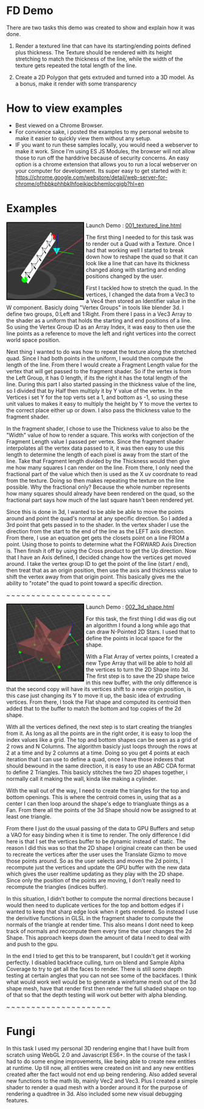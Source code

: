 # FD Demo

There are two tasks this demo was created to show and explain how it was done.
1. Render a textured line that can have its starting/ending points defined plus thickness. The Texture should be rendered with its height stretching to match
the thickness of the line, while the width of the texture gets repeated the total length of the line.

2. Create a 2D Polygon that gets extruded and turned into a 3D model. As a bonus, make it render with some transparency 

# How to view examples
- Best viewed on a Chrome Browser.
- For convience sake, i posted the examples to my personal website to make it easier to quickly view them without any setup.
- IF you want to run these samples locally, you would need a webserver to make it work. Since I'm using ES JS Modules, the browser will not allow those to run off the harddrive because of security concerns. An easy option is a chrome extension that allows you to run a local webserver on your computer for development. Its super easy to get started with it: https://chrome.google.com/webstore/detail/web-server-for-chrome/ofhbbkphhbklhfoeikjpcbhemlocgigb?hl=en

# Examples

<img align="left" width="200" height="200" src="img/001.png" style="border:2px solid black; margin-right:5px;"> 

Launch Demo : [001_textured_line.html](http://fungi.sketchpunk.com/temp/fd_demo/001_textured_line.html)

The first thing I needed to for this task was to render out a Quad with a Texture. Once I had that working well I started to break down how to reshape the quad
so that it can look like a line that can have its thickness changed along with starting and ending positions changed by the user.

First I tackled how to stretch the quad. In the vertices, I changed the data from a Vec3 to a Vec4 then stored an Identifier value in the W component. Basicly doing "Vertex Groups" in tools like blender 3d. I define two groups, 0:Left and 1:Right. From there I pass in a Vec3 Array to the shader as a uniform that holds the starting and end positions of a line. So using the Vertex Group ID as an Array Index, it was easy to then use the line points as a reference to move the left and right vertices into the correct world space position.

Next thing I wanted to do was how to repeat the texture along the stretched quad. Since I had both points in the uniform, I would then compute the length of the line. From there I would create a Fragment Length value for the vertex that will get passed to the fragment shader. So if the vertex is from the Left Group, it has 0 length, if its the right it has the total length of the line. During this part I also started passing in the thickness value of the line, so I divided that by Half then multiply it by Y value of the vertex. In the Vertices i set Y for the top verts set a 1, and bottom as -1, so using these unit values to makes it easy to multiply the height by Y to move the vertex to the correct place either up or down. I also pass the thickness value to the fragment shader.

In the fragment shader, I chose to use the Thickness value to also be the "Width" value of how to render a square. This works with conjection of the Fragment Length value I passed per vertex. Since the fragment shader interpolates all the vertex data passed to it, it was then easy to use this length to determine the length of each pixel is away from the start of the line. Take that Fragment length divided by the Thickness would then give me how many squares I can render on the line. From there, I only need the fractional part of the value which then is used as the X uv coordnate to read from the texture. Doing so then makes repeating the texture on the line possible. Why the fractional only? Because the whole number represents how many squares should already have been rendered on the quad, so the fractional part says how much of the last square hasn't been rendered yet.

Since this is done in 3d, I wanted to be able be able to move the points around and point the quad's normal at any specific direction. So I added a 3rd point that gets passed in to the shader. In the vertex shader I use the direction from the start to the end of the line as the LEFT axis direction. From there, I use an equation get gets the closets point on a line FROM a point. Using those to points to determine what the FORWARD Axis Direction is. Then finish it off by using the Cross product to get the Up direction. Now that I have an Axis defined, I decided change how the vertices get moved around. I take the vertex group ID to get the point of the line (start / end), then treat that as an origin position, then use the axis and thickness value to shift the vertex away from that origin point. This basically gives me the ability to "rotate" the quad to point toward a specific direction.
<br style="clear:both;">

~ ~ ~ ~ ~ ~ ~ ~ ~ ~ ~ ~ ~ ~ ~ ~ ~ ~ ~ ~ ~

<img align="left" width="200" height="200" src="img/002.png" style="border:2px solid black; margin-right:5px;"> 

Launch Demo : [002_3d_shape.html](http://fungi.sketchpunk.com/temp/fd_demo/002_3d_shape.html)

For this task, the first thing I did was dig out an algorithm I found a long while ago that can draw N-Pointed 2D Stars. I used that to define the points in local space for the shape.

With a Flat Array of vertex points, I created a new Type Array that will be able to hold all the vertices to turn the 2D Shape into 3d. The first step is to save the 2D shape twice in this new buffer, with the only difference is that the second copy will have its vertices shift to a new origin position,  is this case just changing its Y to move it up, the basic idea of extruding vertices. From there, I took the Flat shape and computed its centroid then added that to the buffer to match the bottom and top copies of the 2d shape.

With all the vertices defined, the next step is to start creating the triangles from it. As long as all the points are in the right order, it is easy to loop the index values like a grid. The top and bottom shapes can be seen as a grid of 2 rows and N Columns. The algorithm basicly just loops through the rows at 2 at a time and by 2 columns at a time. Doing so you get 4 points at each iteration that I can use to define a quad, once I have those indexes that should bewound in the same direction, it is easy to use an ABC CDA format to define 2 Triangles. This basicly stitches the two 2D shapes together, i normally call it making the wall, kinda like making a cylinder.

With the wall out of the way, I need to create the triangles for the top and bottom openings. This is where the centroid comes in, using that as a center I can then loop around the shape's edge to triangluate things as a Fan. From there all the points of the 3d Shape should now be assigned to at least one triangle.

From there I just do the usual passing of the data to GPU Buffers and setup a VAO for easy binding when it is time to render. The only difference I did here is that I set the vertices buffer to be dynamic instead of static. The reason I did this was so that the 2D shape I original create can then be used to recreate the vertices after the user uses the Translate Gizmo to move those points around. So as the user selects and moves the 2d points, I recompute just the vertices and update the GPU buffer with the new data which gives the user realtime updating as they play with the 2D shape. Since only the position of the points are moving, I don't really need to recompute the triangles (indices buffer).

In this situation, I didn't bother to compute the normal directions because I would then need to duplicate vertices for the top and bottom edges if i wanted to keep that sharp edge look when it gets rendered. So instead I use the derivitive functions in GLSL in the fragment shader to compute the normals of the triangle at render time. This also means I dont need to keep track of normals and recompute them every time the user changes the 2d Shape. This approach keeps down the amount of data I need to deal with and push to the gpu.

In the end I tried to get this to be transparent, but I couldn't get it working perfectly. I disabled backfrace culling, turn on blend and Sample Alpha Coverage to try to get all the faces to render. There is still some depth testing at certain angles that you can not see some of the backfaces. I think what would work well would be to generate a wireframe mesh out of the 3d shape mesh, have that render first then render the full shaded shape on top of that so that the depth testing will work out better with alpha blending.
<br style="clear:both;">

~ ~ ~ ~ ~ ~ ~ ~ ~ ~ ~ ~ ~ ~ ~ ~ ~ ~ ~ ~ ~

# Fungi
In this task I used my personal 3D rendering engine that I have built from scratch using WebGL 2.0 and Javascript ES6+. In the course of the task I had to do some engine improvements, like being able to create new entities at runtime. Up till now, all entities were created on init and any new entities created after the fact would not end up being rendering. Also added several new functions to the math lib, mainly Vec2 and Vec3. Plus I created a simple shader to render a quad mesh with a border around it for the purpose of rendering a quadtree in 3d. Also included some new visual debugging features.